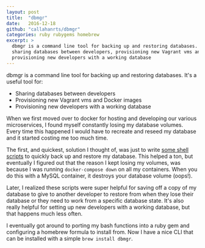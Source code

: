 ```yaml
---
layout: post
title:  "dbmgr"
date:   2016-12-18
github: "callahanrts/dbmgr"
categories: ruby rubygems homebrew
excerpt: >
  dbmgr is a command line tool for backing up and restoring databases. It's a useful tool for
  sharing databases between developers, provisioning new Vagrant vms and Docker images, and
  provisioning new developers with a working database
---
```


dbmgr is a command line tool for backing up and restoring databases. It's a useful tool for:<br>
- Sharing databases between developers
- Provisioning new Vagrant vms and Docker images
- Provisioning new developers with a working database

When we first moved over to docker for hosting and developing our various microservices, I found
myself constantly losing my database volumes. Every time this happened I would have to recreate
and reseed my database and it started costing me too much time.

The first, and quickest, solution I thought of, was just to write [some shell scripts](https://github.com/callahanrts/dotfiles/blob/macos/dots/.zsh/docker#L50-L107)
to quickly back up and restore my database. This helped a ton, but eventually I figured out that
the reason I kept losing my volumes, was because I was running `docker-compose down` on all my
containers. When you do this with a MySQL container, it destroys your database volume (oops!).

Later, I realized these scripts were super helpful for saving off a copy of my database to give
to another developer to restore from when they lose their database or they need to work from a
specific database state. It's also really helpful for setting up new developers with a working
database, but that happens much less often.

I eventually got around to porting my bash functions into a ruby gem and configuring a homebrew
formula to install from. Now I have a nice CLI that can be installed with a simple `brew install dbmgr`.
